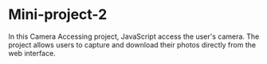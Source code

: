 # Mini-project-2
In this Camera Accessing project, JavaScript access the user's camera. The project allows users to capture and download their photos directly from the web interface.
